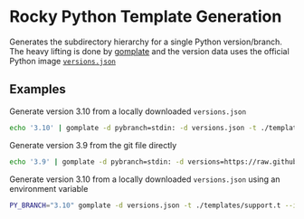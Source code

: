 # Rocky Python Template Generation

Generates the subdirectory hierarchy for a single Python version/branch. The heavy lifting is done by [gomplate](https://docs.gomplate.ca) and the version data uses the official Python image [`versions.json`](https://github.com/docker-library/python/blob/master/versions.json)

## Examples

Generate version 3.10 from a locally downloaded ``versions.json`` 

```bash
echo '3.10' | gomplate -d pybranch=stdin: -d versions.json -t ./templates/support.t --input-dir=templates --output-dir=3.10
```

Generate version 3.9 from the git file directly

```bash
echo '3.9' | gomplate -d pybranch=stdin: -d versions=https://raw.githubusercontent.com/docker-library/python/master/versions.json?type=application/json -t ./templates/support.t --input-dir=templates --output-dir=3.9
```

Generate version 3.10 from a locally downloaded ``versions.json`` using an environment variable

```bash
PY_BRANCH="3.10" gomplate -d versions.json -t ./templates/support.t --input-dir=templates --output-dir=3.10
```
